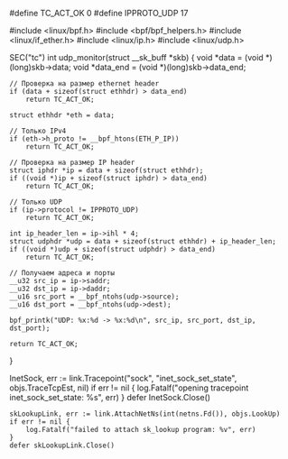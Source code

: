 #define TC_ACT_OK 0
#define IPPROTO_UDP 17


#include <linux/bpf.h>
#include <bpf/bpf_helpers.h>
#include <linux/if_ether.h>
#include <linux/ip.h>
#include <linux/udp.h>

SEC("tc")
int udp_monitor(struct __sk_buff *skb) {
    void *data = (void *)(long)skb->data;
    void *data_end = (void *)(long)skb->data_end;

    // Проверка на размер ethernet header
    if (data + sizeof(struct ethhdr) > data_end)
        return TC_ACT_OK;

    struct ethhdr *eth = data;

    // Только IPv4
    if (eth->h_proto != __bpf_htons(ETH_P_IP))
        return TC_ACT_OK;

    // Проверка на размер IP header
    struct iphdr *ip = data + sizeof(struct ethhdr);
    if ((void *)ip + sizeof(struct iphdr) > data_end)
        return TC_ACT_OK;

    // Только UDP
    if (ip->protocol != IPPROTO_UDP)
        return TC_ACT_OK;

    int ip_header_len = ip->ihl * 4;
    struct udphdr *udp = data + sizeof(struct ethhdr) + ip_header_len;
    if ((void *)udp + sizeof(struct udphdr) > data_end)
        return TC_ACT_OK;

    // Получаем адреса и порты
    __u32 src_ip = ip->saddr;
    __u32 dst_ip = ip->daddr;
    __u16 src_port = __bpf_ntohs(udp->source);
    __u16 dst_port = __bpf_ntohs(udp->dest);

    bpf_printk("UDP: %x:%d -> %x:%d\n", src_ip, src_port, dst_ip, dst_port);

    return TC_ACT_OK;
}

InetSock, err := link.Tracepoint("sock", "inet_sock_set_state", objs.TraceTcpEst, nil)
	if err != nil {
		log.Fatalf("opening tracepoint inet_sock_set_state: %s", err)
	}
	defer InetSock.Close()

	skLookupLink, err := link.AttachNetNs(int(netns.Fd()), objs.LookUp)
	if err != nil {
		log.Fatalf("failed to attach sk_lookup program: %v", err)
	}
	defer skLookupLink.Close()

